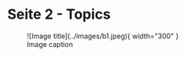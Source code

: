 # Seite 2 - Topics

<figure markdown>
  ![Image title](../images/b1.jpeg){ width="300" }
  <figcaption>Image caption</figcaption>
</figure>